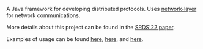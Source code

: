 A Java framework for developing distributed protocols. Uses [network-layer](https://github.com/pfouto/network-layer) for network communications.

More details about this project can be found in the [SRDS'22 paper](https://ieeexplore.ieee.org/abstract/document/9996836).

Examples of usage can be found [here](https://github.com/pedroAkos/EdgeOverlayNetworks), [here](https://github.com/pfouto/chain), and [here](https://github.com/pedroAkos/babel-case-studies).
